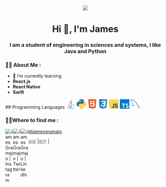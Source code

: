<div id="header" align="center">
    <img src="https://media2.giphy.com/media/Yfl7CS7vQqnebA69aH/giphy.gif?cid=ecf05e477825xg40a1jlwyne1zfq64p9e203eucrge3inshs&ep=v1_gifs_search&rid=giphy.gif&ct=g" width="200" />
    <h1 align="center">Hi 👋, I'm James</h1>
    <h3 align="center">I am a student of engineering in sciences and systems, I like Java and Python</h3>
</div>
<div>

### 👨‍💻 About Me :

- 🌱 I’m currently learning 
- **React.js**
- **React Native**
- **Swift**

</div>
<div align="left">
    ## Programming Languages
    <img src = 'https://github.com/jamesg19/jamesg19/blob/main/images/java.svg' width='30'/> <img src = 'https://github.com/jamesg19/jamesg19/blob/main/images/python2.png' height='30'/>  <img src = 'https://github.com/jamesg19/jamesg19/blob/main/images/html.svg' width='30'/>  <img src = 'https://github.com/jamesg19/jamesg19/blob/main/images/css.svg' width='30'/> <img src = 'https://github.com/jamesg19/jamesg19/blob/main/images/js.svg' width='30'/> <img src = 'https://github.com/jamesg19/jamesg19/blob/main/images/typescript.svg' width='30'/>
    <img src = 'https://github.com/jamesg19/jamesg19/blob/main/images/sql.svg' width='30'/> 
</div>


<div align="left">

### 👨‍💻Where to find me :

<a href="https://instagram.com/jamesgramajo?igshid=OGQ5ZDc2ODk2ZA==">
    <img align="left" alt="James Gramajo | Instagram" width="24px" src="https://raw.githubusercontent.com/hussainweb/hussainweb/main/icons/instagram.png" />@jamesgramajo
    </a>
    <a href="https://twitter.com/jamesgramajo">
    <img align="left" alt="James Gramajo | Twitter" width="24px" src="https://raw.githubusercontent.com/peterthehan/peterthehan/main/assets/twitter.svg" />
    </a>
    <a href="https://www.linkedin.com/in/james-gramajo/">
    <img align="left" alt="James Gramajo | LinkedIn" width="24px" src="https://raw.githubusercontent.com/peterthehan/peterthehan/main/assets/linkedin.svg" />
    </a>
</div>

🇺🇸 |🇬🇹 |
